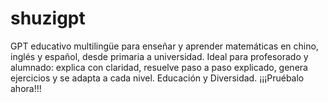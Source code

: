 # shuzigpt
GPT educativo multilingüe para enseñar y aprender matemáticas en chino, inglés y español, desde primaria a universidad. Ideal para profesorado y alumnado: explica con claridad, resuelve paso a paso explicado, genera ejercicios y se adapta a cada nivel. Educación y Diversidad. ¡¡¡Pruébalo ahora!!!
